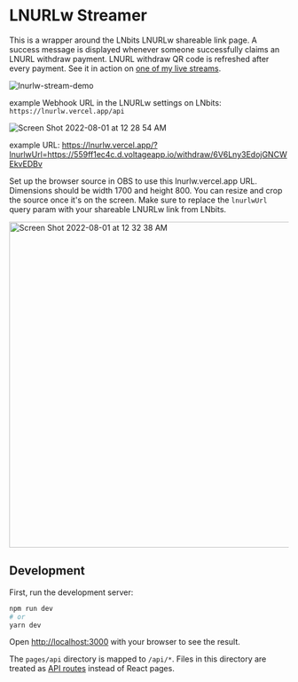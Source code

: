 # LNURLw Streamer

This is a wrapper around the LNbits LNURLw shareable link page. A success message is displayed whenever someone successfully claims an LNURL withdraw payment. LNURL withdraw QR code is refreshed after every payment. See it in action on [one of my live streams](https://youtu.be/zpt9jtYHD8g).

![lnurlw-stream-demo](https://user-images.githubusercontent.com/3655410/182078199-06bdd8b8-f90a-4681-a039-63b25136f559.gif)


example Webhook URL in the LNURLw settings on LNbits: `https://lnurlw.vercel.app/api`

![Screen Shot 2022-08-01 at 12 28 54 AM](https://user-images.githubusercontent.com/3655410/182078423-f89fe86f-7bdc-48d2-bfe0-e8760179b88a.png)


example URL: https://lnurlw.vercel.app/?lnurlwUrl=https://559ff1ec4c.d.voltageapp.io/withdraw/6V6Lny3EdojGNCWEkvEDBv

Set up the browser source in OBS to use this lnurlw.vercel.app URL. Dimensions should be width 1700 and height 800. You can resize and crop the source once it's on the screen. Make sure to replace the `lnurlwUrl` query param with your shareable LNURLw link from LNbits.

<img width="587" alt="Screen Shot 2022-08-01 at 12 32 38 AM" src="https://user-images.githubusercontent.com/3655410/182078800-52f501c2-a576-4760-955f-fd55c84bea07.png">


## Development

First, run the development server:

```bash
npm run dev
# or
yarn dev
```

Open [http://localhost:3000](http://localhost:3000) with your browser to see the result.

The `pages/api` directory is mapped to `/api/*`. Files in this directory are treated as [API routes](https://nextjs.org/docs/api-routes/introduction) instead of React pages.
